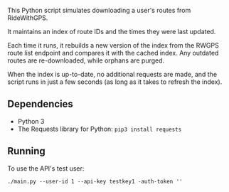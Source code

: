 This Python script simulates downloading a user's routes from RideWithGPS.

It maintains an index of route IDs and the times they were last updated.

Each time it runs, it rebuilds a new version of the index from the RWGPS route list endpoint and
compares it with the cached index.  Any outdated routes are re-downloaded, while orphans are purged.

When the index is up-to-date, no additional requests are made, and the script runs in just a few
seconds (as long as it takes to refresh the index).

## Dependencies

* Python 3
* The Requests library for Python: `pip3 install requests`

## Running

To use the API's test user:

```
./main.py --user-id 1 --api-key testkey1 -auth-token ''
```
